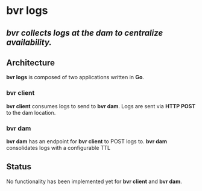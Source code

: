 # bvr logs
*bvr collects logs at the dam to centralize availability.*
---
## Architecture
**bvr logs** is composed of two applications written in **Go**.
### bvr client
**bvr client** consumes logs to send to **bvr dam**. Logs are sent via **HTTP POST** to the dam location.
### bvr dam
**bvr dam** has an endpoint for **bvr client** to POST logs to. **bvr dam** consolidates logs with a configurable TTL
## Status
No functionality has been implemented yet for **bvr client** and **bvr dam**.
